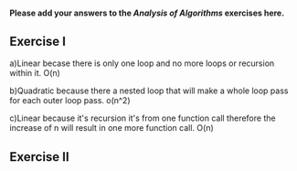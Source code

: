 #### Please add your answers to the **_Analysis of Algorithms_** exercises here.

## Exercise I

a)Linear becase there is only one loop and no more loops or recursion within it. O(n)

b)Quadratic because there a nested loop that will make a whole loop pass for each outer loop pass. o(n^2)

c)Linear because it's recursion it's from one function call therefore the increase of n will result in one more function call. O(n)

## Exercise II
